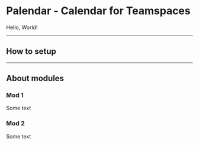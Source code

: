 # Palendar - Calendar for Teamspaces
Hello, World!

----
## How to setup

____
## About modules

### Mod 1
Some text

### Mod 2
Some text
